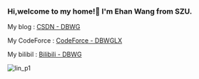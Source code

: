 ### Hi,welcome to my home!👋 I'm Ehan Wang from SZU. 

My blog : [CSDN - DBWG](https://blog.csdn.net/JK01WYX?spm=1000.2115.3001.5343)

My CodeForce : [CodeForce - DBWGLX](https://codeforces.com/profile/DBWGLX)

My bilibil :  [Bilibili - DBWG](https://space.bilibili.com/360972545)

![lin_p1](https://github.com/user-attachments/assets/0aa9083b-936a-4be5-ab45-de7be8b5ed42)

<!--
**lubenweiNBNBNBNB/lubenweiNBNBNBNB** is a ✨ _special_ ✨ repository because its `README.md` (this file) appears on your GitHub profile.

Here are some ideas to get you started:

- 🔭 I’m currently working on ...
- 🌱 I’m currently learning ...
- 👯 I’m looking to collaborate on ...
- 🤔 I’m looking for help with ...
- 💬 Ask me about ...
- 📫 How to reach me: ...
- 😄 Pronouns: ...
- ⚡ Fun fact: ...
-->
